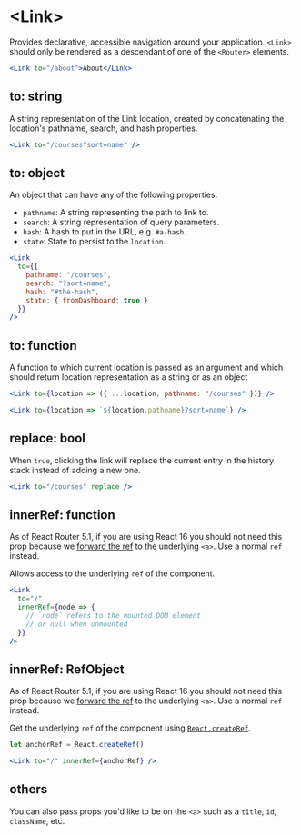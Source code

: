 # &lt;Link>

Provides declarative, accessible navigation around your application. `<Link>` should only be rendered as a descendant of one of the `<Router>` elements.

```jsx
<Link to="/about">About</Link>
```

## to: string

A string representation of the Link location, created by concatenating the location's pathname, search, and hash properties.

```jsx
<Link to="/courses?sort=name" />
```

## to: object

An object that can have any of the following properties:

- `pathname`: A string representing the path to link to.
- `search`: A string representation of query parameters.
- `hash`: A hash to put in the URL, e.g. `#a-hash`.
- `state`: State to persist to the `location`.

```jsx
<Link
  to={{
    pathname: "/courses",
    search: "?sort=name",
    hash: "#the-hash",
    state: { fromDashboard: true }
  }}
/>
```

## to: function

A function to which current location is passed as an argument and which should return location representation as a string or as an object

```jsx
<Link to={location => ({ ...location, pathname: "/courses" })} />
```

```jsx
<Link to={location => `${location.pathname}?sort=name`} />
```

## replace: bool

When `true`, clicking the link will replace the current entry in the history stack instead of adding a new one.

```jsx
<Link to="/courses" replace />
```

## innerRef: function

As of React Router 5.1, if you are using React 16 you should not need this prop because we [forward the ref](https://reactjs.org/docs/forwarding-refs.html) to the underlying `<a>`. Use a normal `ref` instead.

Allows access to the underlying `ref` of the component.

```jsx
<Link
  to="/"
  innerRef={node => {
    // `node` refers to the mounted DOM element
    // or null when unmounted
  }}
/>
```

## innerRef: RefObject

As of React Router 5.1, if you are using React 16 you should not need this prop because we [forward the ref](https://reactjs.org/docs/forwarding-refs.html) to the underlying `<a>`. Use a normal `ref` instead.

Get the underlying `ref` of the component using [`React.createRef`](https://reactjs.org/docs/refs-and-the-dom.html#creating-refs).

```jsx
let anchorRef = React.createRef()

<Link to="/" innerRef={anchorRef} />
```

## others

You can also pass props you'd like to be on the `<a>` such as a `title`, `id`, `className`, etc.
